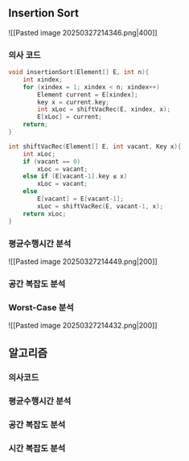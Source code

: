 ## Insertion Sort
![[Pasted image 20250327214346.png|400]]
### 의사 코드
```c
void insertionSort(Element[] E, int n){
	int xindex;
	for (xindex = 1; xindex < n; xindex++)
		Element current = E[xindex];
		key x = current.key;
		int xLoc = shiftVacRec(E, xindex, x);
		E[xLoc] = current;
	return;
}
```
```c
int shiftVacRec(Element[] E, int vacant, Key x){
	int xLoc;
	if (vacant == 0)
		xLoc = vacant;
	else if (E[vacant-1].key ≤ x)
		xLoc = vacant;
	else
		E[vacant] = E[vacant-1];
		xLoc = shiftVacRec(E, vacant-1, x);
	return xLoc;
}
```
### 평균수행시간 분석
![[Pasted image 20250327214449.png|200]]
### 공간 복잡도 분석

### Worst-Case 분석
![[Pasted image 20250327214432.png|200]]


## 알고리즘
### 의사코드
### 평균수행시간 분석
### 공간 복잡도 분석

### 시간 복잡도 분석
